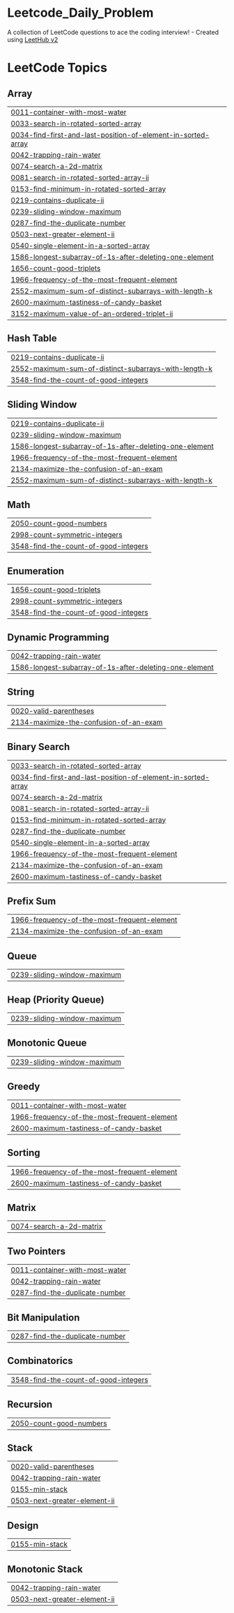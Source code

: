 # Leetcode_Daily_Problem
A collection of LeetCode questions to ace the coding interview! - Created using [LeetHub v2](https://github.com/arunbhardwaj/LeetHub-2.0)

<!---LeetCode Topics Start-->
# LeetCode Topics
## Array
|  |
| ------- |
| [0011-container-with-most-water](https://github.com/Vansh-13/Leetcode_Daily_Problem/tree/master/0011-container-with-most-water) |
| [0033-search-in-rotated-sorted-array](https://github.com/Vansh-13/Leetcode_Daily_Problem/tree/master/0033-search-in-rotated-sorted-array) |
| [0034-find-first-and-last-position-of-element-in-sorted-array](https://github.com/Vansh-13/Leetcode_Daily_Problem/tree/master/0034-find-first-and-last-position-of-element-in-sorted-array) |
| [0042-trapping-rain-water](https://github.com/Vansh-13/Leetcode_Daily_Problem/tree/master/0042-trapping-rain-water) |
| [0074-search-a-2d-matrix](https://github.com/Vansh-13/Leetcode_Daily_Problem/tree/master/0074-search-a-2d-matrix) |
| [0081-search-in-rotated-sorted-array-ii](https://github.com/Vansh-13/Leetcode_Daily_Problem/tree/master/0081-search-in-rotated-sorted-array-ii) |
| [0153-find-minimum-in-rotated-sorted-array](https://github.com/Vansh-13/Leetcode_Daily_Problem/tree/master/0153-find-minimum-in-rotated-sorted-array) |
| [0219-contains-duplicate-ii](https://github.com/Vansh-13/Leetcode_Daily_Problem/tree/master/0219-contains-duplicate-ii) |
| [0239-sliding-window-maximum](https://github.com/Vansh-13/Leetcode_Daily_Problem/tree/master/0239-sliding-window-maximum) |
| [0287-find-the-duplicate-number](https://github.com/Vansh-13/Leetcode_Daily_Problem/tree/master/0287-find-the-duplicate-number) |
| [0503-next-greater-element-ii](https://github.com/Vansh-13/Leetcode_Daily_Problem/tree/master/0503-next-greater-element-ii) |
| [0540-single-element-in-a-sorted-array](https://github.com/Vansh-13/Leetcode_Daily_Problem/tree/master/0540-single-element-in-a-sorted-array) |
| [1586-longest-subarray-of-1s-after-deleting-one-element](https://github.com/Vansh-13/Leetcode_Daily_Problem/tree/master/1586-longest-subarray-of-1s-after-deleting-one-element) |
| [1656-count-good-triplets](https://github.com/Vansh-13/Leetcode_Daily_Problem/tree/master/1656-count-good-triplets) |
| [1966-frequency-of-the-most-frequent-element](https://github.com/Vansh-13/Leetcode_Daily_Problem/tree/master/1966-frequency-of-the-most-frequent-element) |
| [2552-maximum-sum-of-distinct-subarrays-with-length-k](https://github.com/Vansh-13/Leetcode_Daily_Problem/tree/master/2552-maximum-sum-of-distinct-subarrays-with-length-k) |
| [2600-maximum-tastiness-of-candy-basket](https://github.com/Vansh-13/Leetcode_Daily_Problem/tree/master/2600-maximum-tastiness-of-candy-basket) |
| [3152-maximum-value-of-an-ordered-triplet-ii](https://github.com/Vansh-13/Leetcode_Daily_Problem/tree/master/3152-maximum-value-of-an-ordered-triplet-ii) |
## Hash Table
|  |
| ------- |
| [0219-contains-duplicate-ii](https://github.com/Vansh-13/Leetcode_Daily_Problem/tree/master/0219-contains-duplicate-ii) |
| [2552-maximum-sum-of-distinct-subarrays-with-length-k](https://github.com/Vansh-13/Leetcode_Daily_Problem/tree/master/2552-maximum-sum-of-distinct-subarrays-with-length-k) |
| [3548-find-the-count-of-good-integers](https://github.com/Vansh-13/Leetcode_Daily_Problem/tree/master/3548-find-the-count-of-good-integers) |
## Sliding Window
|  |
| ------- |
| [0219-contains-duplicate-ii](https://github.com/Vansh-13/Leetcode_Daily_Problem/tree/master/0219-contains-duplicate-ii) |
| [0239-sliding-window-maximum](https://github.com/Vansh-13/Leetcode_Daily_Problem/tree/master/0239-sliding-window-maximum) |
| [1586-longest-subarray-of-1s-after-deleting-one-element](https://github.com/Vansh-13/Leetcode_Daily_Problem/tree/master/1586-longest-subarray-of-1s-after-deleting-one-element) |
| [1966-frequency-of-the-most-frequent-element](https://github.com/Vansh-13/Leetcode_Daily_Problem/tree/master/1966-frequency-of-the-most-frequent-element) |
| [2134-maximize-the-confusion-of-an-exam](https://github.com/Vansh-13/Leetcode_Daily_Problem/tree/master/2134-maximize-the-confusion-of-an-exam) |
| [2552-maximum-sum-of-distinct-subarrays-with-length-k](https://github.com/Vansh-13/Leetcode_Daily_Problem/tree/master/2552-maximum-sum-of-distinct-subarrays-with-length-k) |
## Math
|  |
| ------- |
| [2050-count-good-numbers](https://github.com/Vansh-13/Leetcode_Daily_Problem/tree/master/2050-count-good-numbers) |
| [2998-count-symmetric-integers](https://github.com/Vansh-13/Leetcode_Daily_Problem/tree/master/2998-count-symmetric-integers) |
| [3548-find-the-count-of-good-integers](https://github.com/Vansh-13/Leetcode_Daily_Problem/tree/master/3548-find-the-count-of-good-integers) |
## Enumeration
|  |
| ------- |
| [1656-count-good-triplets](https://github.com/Vansh-13/Leetcode_Daily_Problem/tree/master/1656-count-good-triplets) |
| [2998-count-symmetric-integers](https://github.com/Vansh-13/Leetcode_Daily_Problem/tree/master/2998-count-symmetric-integers) |
| [3548-find-the-count-of-good-integers](https://github.com/Vansh-13/Leetcode_Daily_Problem/tree/master/3548-find-the-count-of-good-integers) |
## Dynamic Programming
|  |
| ------- |
| [0042-trapping-rain-water](https://github.com/Vansh-13/Leetcode_Daily_Problem/tree/master/0042-trapping-rain-water) |
| [1586-longest-subarray-of-1s-after-deleting-one-element](https://github.com/Vansh-13/Leetcode_Daily_Problem/tree/master/1586-longest-subarray-of-1s-after-deleting-one-element) |
## String
|  |
| ------- |
| [0020-valid-parentheses](https://github.com/Vansh-13/Leetcode_Daily_Problem/tree/master/0020-valid-parentheses) |
| [2134-maximize-the-confusion-of-an-exam](https://github.com/Vansh-13/Leetcode_Daily_Problem/tree/master/2134-maximize-the-confusion-of-an-exam) |
## Binary Search
|  |
| ------- |
| [0033-search-in-rotated-sorted-array](https://github.com/Vansh-13/Leetcode_Daily_Problem/tree/master/0033-search-in-rotated-sorted-array) |
| [0034-find-first-and-last-position-of-element-in-sorted-array](https://github.com/Vansh-13/Leetcode_Daily_Problem/tree/master/0034-find-first-and-last-position-of-element-in-sorted-array) |
| [0074-search-a-2d-matrix](https://github.com/Vansh-13/Leetcode_Daily_Problem/tree/master/0074-search-a-2d-matrix) |
| [0081-search-in-rotated-sorted-array-ii](https://github.com/Vansh-13/Leetcode_Daily_Problem/tree/master/0081-search-in-rotated-sorted-array-ii) |
| [0153-find-minimum-in-rotated-sorted-array](https://github.com/Vansh-13/Leetcode_Daily_Problem/tree/master/0153-find-minimum-in-rotated-sorted-array) |
| [0287-find-the-duplicate-number](https://github.com/Vansh-13/Leetcode_Daily_Problem/tree/master/0287-find-the-duplicate-number) |
| [0540-single-element-in-a-sorted-array](https://github.com/Vansh-13/Leetcode_Daily_Problem/tree/master/0540-single-element-in-a-sorted-array) |
| [1966-frequency-of-the-most-frequent-element](https://github.com/Vansh-13/Leetcode_Daily_Problem/tree/master/1966-frequency-of-the-most-frequent-element) |
| [2134-maximize-the-confusion-of-an-exam](https://github.com/Vansh-13/Leetcode_Daily_Problem/tree/master/2134-maximize-the-confusion-of-an-exam) |
| [2600-maximum-tastiness-of-candy-basket](https://github.com/Vansh-13/Leetcode_Daily_Problem/tree/master/2600-maximum-tastiness-of-candy-basket) |
## Prefix Sum
|  |
| ------- |
| [1966-frequency-of-the-most-frequent-element](https://github.com/Vansh-13/Leetcode_Daily_Problem/tree/master/1966-frequency-of-the-most-frequent-element) |
| [2134-maximize-the-confusion-of-an-exam](https://github.com/Vansh-13/Leetcode_Daily_Problem/tree/master/2134-maximize-the-confusion-of-an-exam) |
## Queue
|  |
| ------- |
| [0239-sliding-window-maximum](https://github.com/Vansh-13/Leetcode_Daily_Problem/tree/master/0239-sliding-window-maximum) |
## Heap (Priority Queue)
|  |
| ------- |
| [0239-sliding-window-maximum](https://github.com/Vansh-13/Leetcode_Daily_Problem/tree/master/0239-sliding-window-maximum) |
## Monotonic Queue
|  |
| ------- |
| [0239-sliding-window-maximum](https://github.com/Vansh-13/Leetcode_Daily_Problem/tree/master/0239-sliding-window-maximum) |
## Greedy
|  |
| ------- |
| [0011-container-with-most-water](https://github.com/Vansh-13/Leetcode_Daily_Problem/tree/master/0011-container-with-most-water) |
| [1966-frequency-of-the-most-frequent-element](https://github.com/Vansh-13/Leetcode_Daily_Problem/tree/master/1966-frequency-of-the-most-frequent-element) |
| [2600-maximum-tastiness-of-candy-basket](https://github.com/Vansh-13/Leetcode_Daily_Problem/tree/master/2600-maximum-tastiness-of-candy-basket) |
## Sorting
|  |
| ------- |
| [1966-frequency-of-the-most-frequent-element](https://github.com/Vansh-13/Leetcode_Daily_Problem/tree/master/1966-frequency-of-the-most-frequent-element) |
| [2600-maximum-tastiness-of-candy-basket](https://github.com/Vansh-13/Leetcode_Daily_Problem/tree/master/2600-maximum-tastiness-of-candy-basket) |
## Matrix
|  |
| ------- |
| [0074-search-a-2d-matrix](https://github.com/Vansh-13/Leetcode_Daily_Problem/tree/master/0074-search-a-2d-matrix) |
## Two Pointers
|  |
| ------- |
| [0011-container-with-most-water](https://github.com/Vansh-13/Leetcode_Daily_Problem/tree/master/0011-container-with-most-water) |
| [0042-trapping-rain-water](https://github.com/Vansh-13/Leetcode_Daily_Problem/tree/master/0042-trapping-rain-water) |
| [0287-find-the-duplicate-number](https://github.com/Vansh-13/Leetcode_Daily_Problem/tree/master/0287-find-the-duplicate-number) |
## Bit Manipulation
|  |
| ------- |
| [0287-find-the-duplicate-number](https://github.com/Vansh-13/Leetcode_Daily_Problem/tree/master/0287-find-the-duplicate-number) |
## Combinatorics
|  |
| ------- |
| [3548-find-the-count-of-good-integers](https://github.com/Vansh-13/Leetcode_Daily_Problem/tree/master/3548-find-the-count-of-good-integers) |
## Recursion
|  |
| ------- |
| [2050-count-good-numbers](https://github.com/Vansh-13/Leetcode_Daily_Problem/tree/master/2050-count-good-numbers) |
## Stack
|  |
| ------- |
| [0020-valid-parentheses](https://github.com/Vansh-13/Leetcode_Daily_Problem/tree/master/0020-valid-parentheses) |
| [0042-trapping-rain-water](https://github.com/Vansh-13/Leetcode_Daily_Problem/tree/master/0042-trapping-rain-water) |
| [0155-min-stack](https://github.com/Vansh-13/Leetcode_Daily_Problem/tree/master/0155-min-stack) |
| [0503-next-greater-element-ii](https://github.com/Vansh-13/Leetcode_Daily_Problem/tree/master/0503-next-greater-element-ii) |
## Design
|  |
| ------- |
| [0155-min-stack](https://github.com/Vansh-13/Leetcode_Daily_Problem/tree/master/0155-min-stack) |
## Monotonic Stack
|  |
| ------- |
| [0042-trapping-rain-water](https://github.com/Vansh-13/Leetcode_Daily_Problem/tree/master/0042-trapping-rain-water) |
| [0503-next-greater-element-ii](https://github.com/Vansh-13/Leetcode_Daily_Problem/tree/master/0503-next-greater-element-ii) |
<!---LeetCode Topics End-->